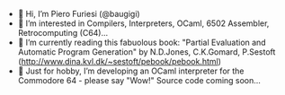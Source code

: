 - 👋 Hi, I’m Piero Furiesi (@baugigi)
- 👀 I’m interested in Compilers, Interpreters, OCaml, 6502 Assembler, Retrocomputing (C64)...
- 🌱 I’m currently reading this fabuolous book:
  "Partial Evaluation and Automatic Program Generation" by N.D.Jones, C.K.Gomard, P.Sestoft
  (http://www.dina.kvl.dk/~sestoft/pebook/pebook.html)
- 💞️ Just for hobby, I’m developing an OCaml interpreter for the Commodore 64 - please say "Wow!"
  Source code coming soon...

<!---
baugigi/baugigi is a ✨ special ✨ repository because its `README.md` (this file) appears on your GitHub profile.
You can click the Preview link to take a look at your changes.
--->
